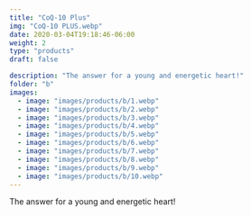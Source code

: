 ```yaml
---
title: "CoQ-10 Plus"
img: "CoQ-10 PLUS.webp"
date: 2020-03-04T19:18:46-06:00
weight: 2
type: "products"
draft: false

description: "The answer for a young and energetic heart!"
folder: "b"
images:
  - image: "images/products/b/1.webp"
  - image: "images/products/b/2.webp"
  - image: "images/products/b/3.webp"
  - image: "images/products/b/4.webp"
  - image: "images/products/b/5.webp"
  - image: "images/products/b/6.webp"
  - image: "images/products/b/7.webp"
  - image: "images/products/b/8.webp"
  - image: "images/products/b/9.webp"
  - image: "images/products/b/10.webp"
---
```


The answer for a young and energetic heart!
